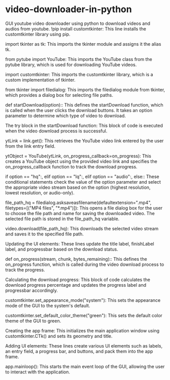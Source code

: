 # video-downloader-in-python
GUI youtube video downloader using python to download videos and audios from youtube.
!pip install customtkinter: This line installs the customtkinter library using pip.

import tkinter as tk: This imports the tkinter module and assigns it the alias tk.

from pytube import YouTube: This imports the YouTube class from the pytube library, which is used for downloading YouTube videos.

import customtkinter: This imports the customtkinter library, which is a custom implementation of tkinter.

from tkinter import filedialog: This imports the filedialog module from tkinter, which provides a dialog box for selecting file paths.

def startDownload(option):: This defines the startDownload function, which is called when the user clicks the download buttons. It takes an option parameter to determine which type of video to download.

The try block in the startDownload function: This block of code is executed when the video download process is successful.

ytLink = link.get(): This retrieves the YouTube video link entered by the user from the link entry field.

ytObject = YouTube(ytLink, on_progress_callback=on_progress): This creates a YouTube object using the provided video link and specifies the on_progress_callback function to track the download progress.

if option == "hq":, elif option == "lq":, elif option == "audio":, else:: These conditional statements check the value of the option parameter and select the appropriate video stream based on the option (highest resolution, lowest resolution, or audio-only).

file_path_hq = filedialog.asksaveasfilename(defaultextension=".mp4", filetypes=[("MP4 files", "*.mp4")]): This opens a file dialog box for the user to choose the file path and name for saving the downloaded video. The selected file path is stored in the file_path_hq variable.

video.download(file_path_hq): This downloads the selected video stream and saves it to the specified file path.

Updating the UI elements: These lines update the title label, finishLabel label, and progressbar based on the download status.

def on_progress(stream, chunk, bytes_remaining):: This defines the on_progress function, which is called during the video download process to track the progress.

Calculating the download progress: This block of code calculates the download progress percentage and updates the progress label and progressbar accordingly.

customtkinter.set_appearance_mode("system"): This sets the appearance mode of the GUI to the system's default.

customtkinter.set_default_color_theme("green"): This sets the default color theme of the GUI to green.

Creating the app frame: This initializes the main application window using customtkinter.CTk() and sets its geometry and title.

Adding UI elements: These lines create various UI elements such as labels, an entry field, a progress bar, and buttons, and pack them into the app frame.

app.mainloop(): This starts the main event loop of the GUI, allowing the user to interact with the application.
